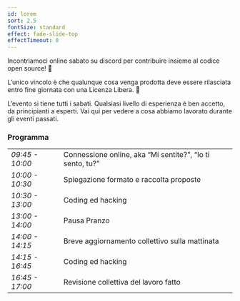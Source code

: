 ```yaml
---
id: lorem
sort: 2.5
fontSize: standard
effect: fade-slide-top
effectTimeout: 0
---
```


Incontriamoci online sabato su discord per contribuire insieme al codice open source! 🚀

L’unico vincolo è che qualunque cosa venga prodotta deve essere rilasciata entro fine giornata con una Licenza Libera. 🌈

L’evento si tiene tutti i sabati. Qualsiasi livello di esperienza è ben accetto, da principianti a esperti. Vai qui per vedere a cosa abbiamo lavorato durante gli eventi passati.

### Programma

<table>
  <tbody>
    <tr>
      <td><em>09:45 - 10:00</em></td>
      <td>Connessione online, aka “Mi sentite?”, “Io ti sento, tu?”</td>
    </tr>
    <tr>
      <td><em>10:00 - 10:30</em></td>
      <td>Spiegazione formato e raccolta proposte</td>
    </tr>
    <tr>
      <td><em>10:30 - 13:00</em></td>
      <td>Coding ed hacking</td>
    </tr>
    <tr>
      <td><em>13:00 - 14:00</em></td>
      <td>Pausa Pranzo</td>
    </tr>
    <tr>
      <td><em>14:00 - 14:15</em></td>
      <td>Breve aggiornamento collettivo sulla mattinata</td>
    </tr>
    <tr>
      <td><em>14:15 - 16:45</em></td>
      <td>Coding ed hacking</td>
    </tr>
    <tr>
      <td><em>16:45 - 17:00</em></td>
      <td>Revisione collettiva del lavoro fatto</td>
    </tr>
  </tbody>
</table>
